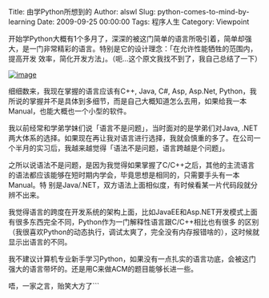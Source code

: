 Title: 由学Python所想到的
Author: alswl
Slug: python-comes-to-mind-by-learning
Date: 2009-09-25 00:00:00
Tags: 程序人生
Category: Viewpoint

开始学Python大概有1个多月了，深深的被这门简单的语言所吸引着，简单却强大，是一门非常精彩的语言。特别是它的设计理念：「在允许性能牺牲的范围内，提高开发
效率，简化开发方法」。（呃…这个原文我找不到了，我自己总结了一下）

[![image](https://4ocf5n.dijingchao.com/upload_dropbox/200909/python-logo.gif)](https://4ocf5n.dijingchao.com/upload_dropbox/200909/python-logo.gif)

细细数来，我现在掌握的语言应该有C++, Java, C#, Asp, Asp.Net,
Python，我所说的掌握并不是具体到多细节，而是自己大概知道怎么去用，如果给我一本Manual，也能大概也一个小型的软件。

我以前经常和学弟学妹们说「语言不是问题」，当时面对的是学弟们对Java,
.NET两大体系的选择。如果现在再让我对语言进行选择，我就会慎重的多了。在公司一个半月的实习后，我越来越觉得「语法不是问题，语言跨越是个问题」。

之所以说语法不是问题，是因为我觉得如果掌握了C/C++之后，其他的主流语言的语法都应该能够在短时期内学会，毕竟思想是相同的，只需要手头有一本Manual。特
别是Java/.NET，双方语法上面相似度，有时候看某一片代码段就分辨不出来。

我觉得语言的跨度在开发系统的架构上面，比如JavaEE和Asp.NET开发模式上面有很多东西完全不同，Python作为一门解释性语言跟C/C++相比也有很多
的区别（我很喜欢Python的动态执行，调试太爽了，完全没有内存报错啥的），这时候就显示出语言的不同。

我不建议计算机专业新手学习Python，如果没有一点扎实的语言功底，会被这门强大的语言带坏的。还是用C来做ACM的题目能够长进一些。

唔，一家之言，贻笑大方了```

